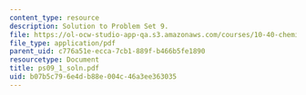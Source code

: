 ```yaml
---
content_type: resource
description: Solution to Problem Set 9.
file: https://ol-ocw-studio-app-qa.s3.amazonaws.com/courses/10-40-chemical-engineering-thermodynamics-fall-2003/b07b5c796e4db88e004c46a3ee363035_ps09_1_soln.pdf
file_type: application/pdf
parent_uid: c776a51e-ecca-7cb1-889f-b466b5fe1890
resourcetype: Document
title: ps09_1_soln.pdf
uid: b07b5c79-6e4d-b88e-004c-46a3ee363035
---
```

